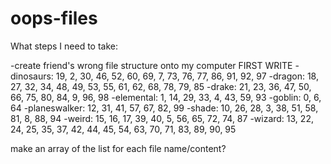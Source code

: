 # oops-files

What steps I need to take:

-create friend's wrong file structure onto my computer
  FIRST WRITE 
  -dinosaurs: 19, 2, 30, 46, 52, 60, 69, 7, 73, 76, 77, 86, 91, 92, 97
  -dragon: 18, 27, 32, 34, 48, 49, 53, 55, 61, 62, 68, 78, 79, 85
  -drake: 21, 23, 36, 47, 50, 66, 75, 80, 84, 9, 96, 98
  -elemental: 1, 14, 29, 33, 4, 43, 59, 93
  -goblin: 0, 6, 64
  -planeswalker: 12, 31, 41, 57, 67, 82, 99
  -shade: 10, 26, 28, 3, 38, 51, 58, 81, 8, 88, 94
  -weird: 15, 16, 17, 39, 40, 5, 56, 65, 72, 74, 87
  -wizard: 13, 22, 24, 25, 35, 37, 42, 44, 45, 54, 63, 70, 71, 83, 89, 90, 95

  make an array of the list for each file name/content? 

  